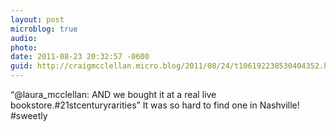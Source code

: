 ```yaml
---
layout: post
microblog: true
audio: 
photo: 
date: 2011-08-23 20:32:57 -0600
guid: http://craigmcclellan.micro.blog/2011/08/24/t106192238530404352.html
---
```

“@laura_mcclellan: AND we bought it at a real live bookstore.#21stcenturyrarities” It was so hard to find one in Nashville! #sweetly
